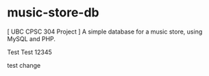 music-store-db
==============

[ UBC CPSC 304 Project ] A simple database for a music store, using MySQL and PHP.

Test Test 12345

test change
